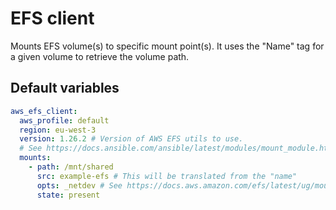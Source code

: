 # EFS client
Mounts EFS volume(s) to specific mount point(s).
It uses the "Name" tag for a given volume to retrieve the volume path.
<!--TOC-->
<!--ENDTOC-->

<!--ROLEVARS-->
## Default variables
```yaml
aws_efs_client:
  aws_profile: default
  region: eu-west-3
  version: 1.26.2 # Version of AWS EFS utils to use.
  # See https://docs.ansible.com/ansible/latest/modules/mount_module.html
  mounts:
    - path: /mnt/shared
      src: example-efs # This will be translated from the "name"
      opts: _netdev # See https://docs.aws.amazon.com/efs/latest/ug/mount-fs-auto-mount-onreboot.html
      state: present

```

<!--ENDROLEVARS-->
